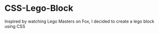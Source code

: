 # CSS-Lego-Block
Inspired by watching Lego Masters on Fox, I decided to create a lego block using CSS
